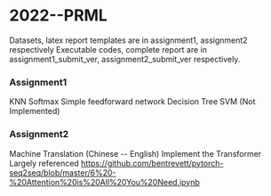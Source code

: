 # 2022--PRML

Datasets, latex report templates are in assignment1, assignment2 respectively
Executable codes, complete report are in assignment1_submit_ver, assignment2_submit_ver respectively.
### Assignment1
KNN
Softmax
Simple feedforward network
Decision Tree
SVM (Not Implemented)

### Assignment2
Machine Translation (Chinese -- English)
Implement the Transformer
Largely referenced https://github.com/bentrevett/pytorch-seq2seq/blob/master/6%20-%20Attention%20is%20All%20You%20Need.ipynb
